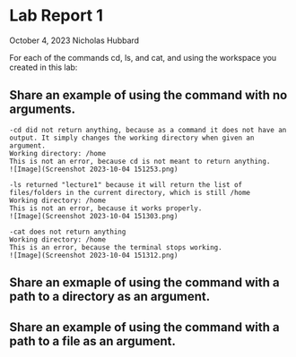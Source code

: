 # __Lab Report 1__
October 4, 2023
Nicholas Hubbard

For each of the commands cd, ls, and cat, and using the workspace you created in this lab:

## Share an example of using the command with no arguments.
    
    -cd did not return anything, because as a command it does not have an output. It simply changes the working directory when given an argument.
    Working directory: /home
    This is not an error, because cd is not meant to return anything.
    ![Image](Screenshot 2023-10-04 151253.png)
    
    -ls returned "lecture1" because it will return the list of files/folders in the current directory, which is still /home
    Working directory: /home
    This is not an error, because it works properly.
    ![Image](Screenshot 2023-10-04 151303.png)
    
    -cat does not return anything
    Working directory: /home
    This is an error, because the terminal stops working.
    ![Image](Screenshot 2023-10-04 151312.png)
    
## Share an exmaple of using the command with a path to a directory as an argument.
    
## Share an example of using the command with a path to a file as an argument.

